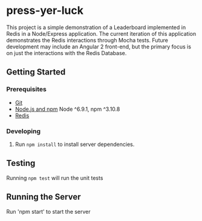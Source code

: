 # press-yer-luck
This project is a simple demonstration of a Leaderboard implemented in Redis in a Node/Express application.  The current iteration of this application demonstrates the Redis interactions through Mocha tests.  Future development may include an Angular 2 front-end, but the primary focus is on just the interactions with the Redis Database.

## Getting Started

### Prerequisites

- [Git](https://git-scm.com/)
- [Node.js and npm](nodejs.org) Node ^6.9.1, npm ^3.10.8
- [Redis](https://redis.io/)

### Developing

1. Run `npm install` to install server dependencies.

## Testing

Running `npm test` will run the unit tests

## Running the Server

Run 'npm start' to start the server
